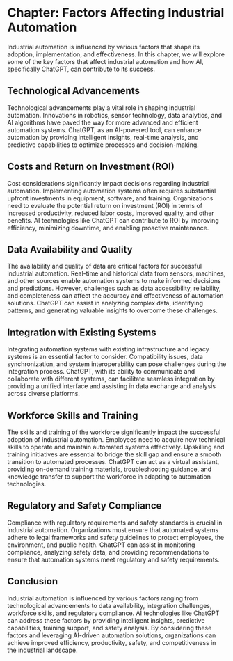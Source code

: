 Chapter: Factors Affecting Industrial Automation
================================================

Industrial automation is influenced by various factors that shape its adoption, implementation, and effectiveness. In this chapter, we will explore some of the key factors that affect industrial automation and how AI, specifically ChatGPT, can contribute to its success.

**Technological Advancements**
------------------------------

Technological advancements play a vital role in shaping industrial automation. Innovations in robotics, sensor technology, data analytics, and AI algorithms have paved the way for more advanced and efficient automation systems. ChatGPT, as an AI-powered tool, can enhance automation by providing intelligent insights, real-time analysis, and predictive capabilities to optimize processes and decision-making.

**Costs and Return on Investment (ROI)**
----------------------------------------

Cost considerations significantly impact decisions regarding industrial automation. Implementing automation systems often requires substantial upfront investments in equipment, software, and training. Organizations need to evaluate the potential return on investment (ROI) in terms of increased productivity, reduced labor costs, improved quality, and other benefits. AI technologies like ChatGPT can contribute to ROI by improving efficiency, minimizing downtime, and enabling proactive maintenance.

**Data Availability and Quality**
---------------------------------

The availability and quality of data are critical factors for successful industrial automation. Real-time and historical data from sensors, machines, and other sources enable automation systems to make informed decisions and predictions. However, challenges such as data accessibility, reliability, and completeness can affect the accuracy and effectiveness of automation solutions. ChatGPT can assist in analyzing complex data, identifying patterns, and generating valuable insights to overcome these challenges.

**Integration with Existing Systems**
-------------------------------------

Integrating automation systems with existing infrastructure and legacy systems is an essential factor to consider. Compatibility issues, data synchronization, and system interoperability can pose challenges during the integration process. ChatGPT, with its ability to communicate and collaborate with different systems, can facilitate seamless integration by providing a unified interface and assisting in data exchange and analysis across diverse platforms.

**Workforce Skills and Training**
---------------------------------

The skills and training of the workforce significantly impact the successful adoption of industrial automation. Employees need to acquire new technical skills to operate and maintain automated systems effectively. Upskilling and training initiatives are essential to bridge the skill gap and ensure a smooth transition to automated processes. ChatGPT can act as a virtual assistant, providing on-demand training materials, troubleshooting guidance, and knowledge transfer to support the workforce in adapting to automation technologies.

**Regulatory and Safety Compliance**
------------------------------------

Compliance with regulatory requirements and safety standards is crucial in industrial automation. Organizations must ensure that automated systems adhere to legal frameworks and safety guidelines to protect employees, the environment, and public health. ChatGPT can assist in monitoring compliance, analyzing safety data, and providing recommendations to ensure that automation systems meet regulatory and safety requirements.

**Conclusion**
--------------

Industrial automation is influenced by various factors ranging from technological advancements to data availability, integration challenges, workforce skills, and regulatory compliance. AI technologies like ChatGPT can address these factors by providing intelligent insights, predictive capabilities, training support, and safety analysis. By considering these factors and leveraging AI-driven automation solutions, organizations can achieve improved efficiency, productivity, safety, and competitiveness in the industrial landscape.
